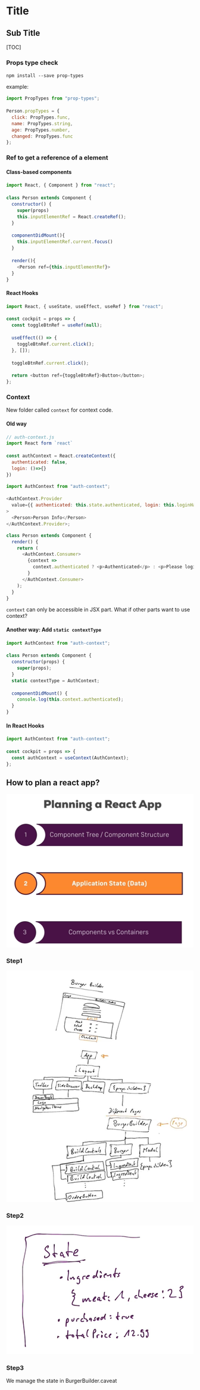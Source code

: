 # Title

## Sub Title

[TOC]

### Props type check

```
npm install --save prop-types
```

example:

```js
import PropTypes from "prop-types";

Person.propTypes = {
  click: PropTypes.func,
  name: PropTypes.string,
  age: PropTypes.number,
  changed: PropTypes.func
};
```

### Ref to get a reference of a element

#### Class-based components

```js
import React, { Component } from "react";

class Person extends Component {
  constructor() {
    super(props)
    this.inputElementRef = React.createRef();
  }

  componentDidMount(){
    this.inputElementRef.current.focus()
  }

  render(){
    <Person ref={this.inputElementRef}>
  }
}
```

#### React Hooks

```js
import React, { useState, useEffect, useRef } from "react";

const cockpit = props => {
  const toggleBtnRef = useRef(null);

  useEffect(() => {
    toggleBtnRef.current.click();
  }, []);

  toggleBtnRef.current.click();

  return <button ref={toggleBtnRef}>Button</button>;
};
```

### Context

New folder called `context` for context code.

#### Old way

```js
// auth-context.js
import React form `react`

const authContext = React.createContext({
  authenticated: false,
  login: ()=>{}
})
```

```js
import AuthContext from "auth-context";

<AuthContext.Provider
  value={{ authenticated: this.state.authenticated, login: this.loginHandler }}
>
  <Person>Person Info</Person>
</AuthContext.Provider>;
```

```js
class Person extends Component {
  render() {
    return (
      <AuthContext.Consumer>
        {context =>
          context.authenticated ? <p>Authenticated</p> : <p>Please login</p>
        }
      </AuthContext.Consumer>
    );
  }
}
```

`context` can only be accessible in JSX part. What if other parts want to use context?

#### Another way: Add `static contextType`

```js
import AuthContext from "auth-context";

class Person extends Component {
  constructor(props) {
    super(props);
  }
  static contextType = AuthContext;

  componentDidMount() {
    console.log(this.context.authenticated);
  }
}
```

#### In React Hooks

```js
import AuthContext from "auth-context";

const cockpit = props => {
  const authContext = useContext(AuthContext);
};
```

## How to plan a react app?
![Planning a React App](/mdImg/plan-a-app.png)

### Step1
![](/mdImg/plan-app-step1.png)

### Step2
![](/mdImg/plan-app-step2.png)

### Step3
We manage the state in BurgerBuilder.caveat
